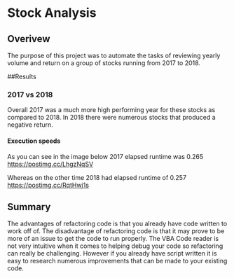 # Stock Analysis

## Overivew
The purpose of this project was to automate the tasks of reviewing yearly volume and return on a group of stocks
running from 2017 to 2018.

##Results

### 2017 vs 2018
Overall 2017 was a much more high performing year for these stocks as compared to 2018.
In 2018 there were numerous stocks that produced a negative return. 

#### Execution speeds
As you can see in the image below 2017 elapsed runtime was 0.265
https://postimg.cc/LhgzNqSV

Whereas on the other time 2018 had elapsed runtime of 0.257
https://postimg.cc/RqtHwj1s

## Summary
The advantages of refactoring code is that you already have code written to work off of. The disadvantage of refactoring code is that it may prove to be more of an issue to get the code to run properly.
The VBA Code reader is not very intuitive when it comes to helping debug your code so refactoring can really be challenging. However if you already have script written it is easy to research numerous improvements that can be made to your existing code.
